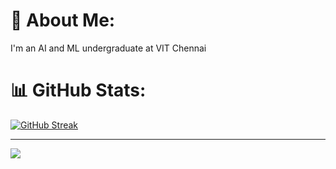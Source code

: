 # 💫 About Me:
I'm an AI and ML undergraduate at VIT Chennai

# 📊 GitHub Stats:

[![GitHub Streak](https://github-readme-streak-stats.herokuapp.com?user=misbah-anwar&theme=tokyonight)](https://git.io/streak-stats)

---
[![](https://visitcount.itsvg.in/api?id=misbah-anwar&label=Profile%20Views%3A&color=6&icon=5&pretty=false)](https://visitcount.itsvg.in)
